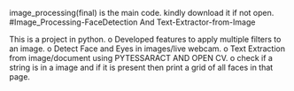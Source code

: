 image_processing(final) is the main code.
kindly download it if not open.
#Image_Processing-FaceDetection And Text-Extractor-from-Image

This is a project in python.
o	Developed features to apply multiple filters to an image.
o	Detect Face and Eyes in images/live webcam.
o	Text Extraction from image/document using PYTESSARACT AND OPEN CV.
o	check if a string is in a image and if it is present then print a grid of all faces in that page.
